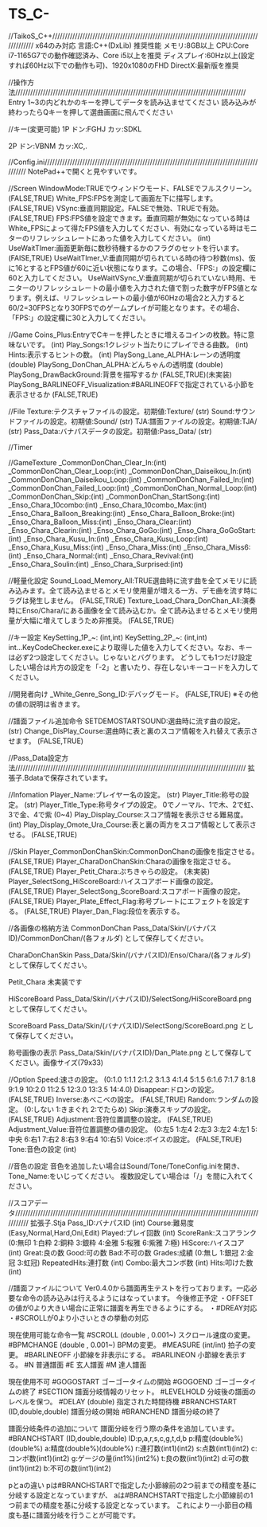 # TS_C-

//TaikoS_C++////////////////////////////////////////////////////////////////////////////////////////////
x64のみ対応
言語:C++(DxLib)
推奨性能
メモリ:8GB以上
CPU:Core i7-1165G7での動作確認済み、Core i5以上を推奨
ディスプレイ:60Hz以上(設定すれば60Hz以下での動作も可)、1920x1080のFHD
DirectX:最新版を推奨


//操作方法////////////////////////////////////////////////////////////////////////////////////////////
Entry
1~3の内どれかのキーを押してデータを読み込ませてください
読み込みが終わったらQキーを押して選曲画面に飛んでください

//キー(変更可能)
1P
ドン:FGHJ
カッ:SDKL

2P
ドン:VBNM
カッ:XC,.

//Config.ini////////////////////////////////////////////////////////////////////////////////////////////
NotePad++で開くと見やすいです。

//Screen
WindowMode:TRUEでウィンドウモード、FALSEでフルスクリーン。(FALSE,TRUE)
White_FPS:FPSを測定して画面左下に描写します。 (FALSE,TRUE)
VSync:垂直同期設定。FALSEで無効、TRUEで有効。 (FALSE,TRUE)
FPS:FPS値を設定できます。垂直同期が無効になっている時はWhite_FPSによって得たFPS値を入力してください、有効になっている時はモニターのリフレッシュレートにあった値を入力してください。 (int)
UseWaitTImer:画面更新毎に数秒待機するかのフラグのセットを行います。(FAlSE,TRUE)
UseWaitTImer_V:垂直同期が切られている時の待つ秒数(ms)、仮に16とするとFPS値が60に近い状態になります。この場合、「FPS:」の設定欄に60と入力してください。
UseWaitVSync_V:垂直同期が切られていない時用、モニターのリフレッシュレートの最小値を入力された値で割った数字がFPS値となります。例えば、リフレッシュレートの最小値が60Hzの場合2と入力すると60/2=30FPSとなり30FPSでのゲームプレイが可能となります。その場合、「FPS:」の設定欄に30と入力してください。

//Game
Coins_Plus:EntryでCキーを押したときに増えるコインの枚数。特に意味ないです。 (int)
Play_Songs:1クレジット当たりにプレイできる曲数。 (int)
Hints:表示するヒントの数。 (int)
PlaySong_Lane_ALPHA:レーンの透明度 (double)
PlaySong_DonChan_ALPHA:どんちゃんの透明度 (double)
PlaySong_DrawBackGround:背景を描写するか (FALSE,TRUE)(未実装)
PlaySong_BARLINEOFF_Visualization:#BARLINEOFFで指定されている小節を表示させるか (FALSE,TRUE)

//File
Texture:テクスチャファイルの設定。初期値:Texture/ (str)
Sound:サウンドファイルの設定。初期値:Sound/ (str)
TJA:譜面ファイルの設定。初期値:TJA/ (str)
Pass_Data:バナパスデータの設定。初期値:Pass_Data/ (str)

//Timer

//GameTexture
_CommonDonChan_Clear_In:(int)
_CommonDonChan_Clear_Loop:(int)
_CommonDonChan_Daiseikou_In:(int)
_CommonDonChan_Daiseikou_Loop:(int)
_CommonDonChan_Failed_In:(int)
_CommonDonChan_Failed_Loop:(int)
_CommonDonChan_Normal_Loop:(int)
_CommonDonChan_Skip:(int)
_CommonDonChan_StartSong:(int)
_Enso_Chara_10combo:(int)
_Enso_Chara_10combo_Max:(int)
_Enso_Chara_Balloon_Breaking:(int)
_Enso_Chara_Balloon_Broke:(int)
_Enso_Chara_Balloon_Miss:(int)
_Enso_Chara_Clear:(int)
_Enso_Chara_Clearin:(int)
_Enso_Chara_GoGo:(int)
_Enso_Chara_GoGoStart:(int)
_Enso_Chara_Kusu_In:(int)
_Enso_Chara_Kusu_Loop:(int)
_Enso_Chara_Kusu_Miss:(int)
_Enso_Chara_Miss:(int)
_Enso_Chara_Miss6:(int)
_Enso_Chara_Normal:(int)
_Enso_Chara_Revival:(int)
_Enso_Chara_Soulin:(int)
_Enso_Chara_Surprised:(int)

//軽量化設定
Sound_Load_Memory_All:TRUE選曲時に流す曲を全てメモリに読み込みます。全て読み込ませるとメモリ使用量が増える一方、デモ曲を流す時にラグは発生しません。 (FALSE,TRUE)
Texture_Load_Chara_DonChan_All:演奏時にEnso/Chara/にある画像を全て読み込むか。全て読み込ませるとメモリ使用量が大幅に増えてしまうため非推奨。 (FALSE,TRUE)

//キー設定
KeySetting_1P_~: (int,int)
KeySetting_2P_~: (int,int)
int...KeyCodeChecker.exeにより取得した値を入力してください。なお、キーは必ず2つ設定してください。じゃないとバグります。
どうしても1つだけ設定したい場合は片方の設定を「-2」と書いたり、存在しないキーコードを入力してください。


//開発者向け
_White_Genre_Song_ID:デバッグモード。 (FALSE,TRUE)
※その他の値の説明は省きます。


//譜面ファイル追加命令
SETDEMOSTARTSOUND:選曲時に流す曲の設定。 (str)
Change_DisPlay_Course:選曲時に表と裏のスコア情報を入れ替えて表示させます。 (FALSE,TRUE)


//Pass_Data設定方法////////////////////////////////////////////////////////////////////////////////////////////
拡張子.Bdataで保存されています。

//Infomation
Player_Name:プレイヤー名の設定。 (str)
Player_Title:称号の設定。 (str)
Player_Title_Type:称号タイプの設定。 0でノーマル、1で木、2で虹、3で金、4で紫 (0~4)
Play_Display_Course:スコア情報を表示させる難易度。 (int)
Play_Display_Omote_Ura_Course:表と裏の両方をスコア情報として表示させる。 (FALSE,TRUE)

//Skin
Player_CommonDonChanSkin:CommonDonChanの画像を指定させる。 (FALSE,TRUE)
Player_CharaDonChanSkin:Charaの画像を指定させる。 (FALSE,TRUE)
Player_Petit_Chara:ぷちきゃらの設定。 (未実装)
Player_SelectSong_HiScoreBoard:ハイスコアボード画像の設定。 (FALSE,TRUE)
Player_SelectSong_ScoreBoard:スコアボード画像の設定。 (FALSE,TRUE)
Player_Plate_Effect_Flag:称号プレートにエフェクトを設定する。 (FALSE,TRUE)
Player_Dan_Flag:段位を表示する。

//各画像の格納方法
CommonDonChan
Pass_Data/Skin/(バナパスID)/CommonDonChan/(各フォルダ)
として保存してください。

CharaDonChanSkin
Pass_Data/Skin/(バナパスID)/Enso/Chara/(各フォルダ)
として保存してください。

Petit_Chara
未実装です

HiScoreBoard
Pass_Data/Skin/(バナパスID)/SelectSong/HiScoreBoard.png
として保存してください。

ScoreBoard
Pass_Data/Skin/(バナパスID)/SelectSong/ScoreBoard.png
として保存してください。

称号画像の表示
Pass_Data/Skin/(バナパスID)/Dan_Plate.png
として保存してください。画像サイズ(79x33)

//Option
Speed:速さの設定。 (0:1.0 1:1.1 2:1.2 3:1.3 4:1.4 5:1.5 6:1.6 7:1.7 8:1.8 9:1.9 10:2.0 11:2.5 12:3.0 13:3.5 14:4.0)
Disappear:ドロンの設定。 (FALSE,TRUE)
Inverse:あべこべの設定。 (FALSE,TRUE)
Random:ランダムの設定。 (0:しない 1:きまぐれ 2:でたらめ)
Skip:演奏スキップの設定。 (FALSE,TRUE)
Adjustment:音符位置調整の設定。 (FALSE,TRUE)
Adjustment_Value:音符位置調整の値の設定。 (0:左5 1:左4 2:左3 3:左2 4:左1 5:中央 6:右1 7:右2 8:右3 9:右4 10:右5)
Voice:ボイスの設定。 (FALSE,TRUE)
Tone:音色の設定 (int)

//音色の設定
音色を追加したい場合はSound/Tone/ToneConfig.iniを開き、
Tone_Name:をいじってください。
複数設定してい場合は「/」を間に入れてください。


//スコアデータ/////////////////////////////////////////////////////////////////////////////////////////////////////////
拡張子.Stja
Pass_ID:バナパスID (int)
Course:難易度 (Easy,Normal,Hard,Oni,Edit)
Played:プレイ回数 (int)
ScoreRank:スコアランク (0:無印 1:白粋 2:銅粋 3:銀粋 4:金雅 5:桜雅 6:紫雅 7:極)
HiScore:ハイスコア (int)
Great:良の数
Good:可の数
Bad:不可の数
Grades:成績 (0:無し 1:銀冠 2:金冠 3:虹冠)
RepeatedHits:連打数 (int)
Combo:最大コンボ数 (int)
Hits:叩けた数 (int)

//譜面ファイルについて
Ver0.4.0から譜面再生テストを行っております。一応必要な命令の読み込みは行えるようにはなっています。
今後修正予定
・OFFSETの値が0より大きい場合に正常に譜面を再生できるようにする。
・#DREAY対応
・#SCROLLが0より小さいときの挙動の対応

現在使用可能な命令一覧
#SCROLL (double , 0.001~) スクロール速度の変更。
#BPMCHANGE (double , 0.001~) BPMの変更。
#MEASURE (int/int) 拍子の変更。
#BARLINEOFF 小節線を非表示にする。
#BARLINEON 小節線を表示する。
#N 普通譜面
#E 玄人譜面
#M 達人譜面

現在使用不可
#GOGOSTART ゴーゴータイムの開始
#GOGOEND ゴーゴータイムの終了
#SECTION 譜面分岐情報のリセット。
#LEVELHOLD 分岐後の譜面のレベルを保つ。
#DELAY (double) 指定された時間待機
#BRANCHSTART (ID,double,double) 譜面分岐の開始
#BRANCHEND 譜面分岐の終了

譜面分岐条件の追加について
譜面分岐を行う際の条件を追加しています。
#BRANCHSTART (ID,double,double)
ID:p,a,r,s,c,g,t,d,b
p:精度(double%)(double%)
a:精度(double%)(double%)
r:連打数(int1)(int2)
s:点数(int1)(int2)
c:コンボ数(int1)(int2)
g:ゲージの量(int1%)(int2%)
t:良の数(int1)(int2)
d:可の数(int1)(int2)
b:不可の数(int1)(int2)

pとaの違い
pは#BRANCHSTARTで指定した小節線前の2つ前までの精度を基に分岐する設定となっていますが、
aは#BRANCHSTARTで指定した小節線前の1つ前までの精度を基に分岐する設定となっています。
これにより一小節目の精度も基に譜面分岐を行うことが可能です。





